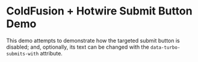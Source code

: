 
# ColdFusion + Hotwire Submit Button Demo

This demo attempts to demonstrate how the targeted submit button is disabled; and, optionally, its text can be changed with the `data-turbo-submits-with` attribute.
